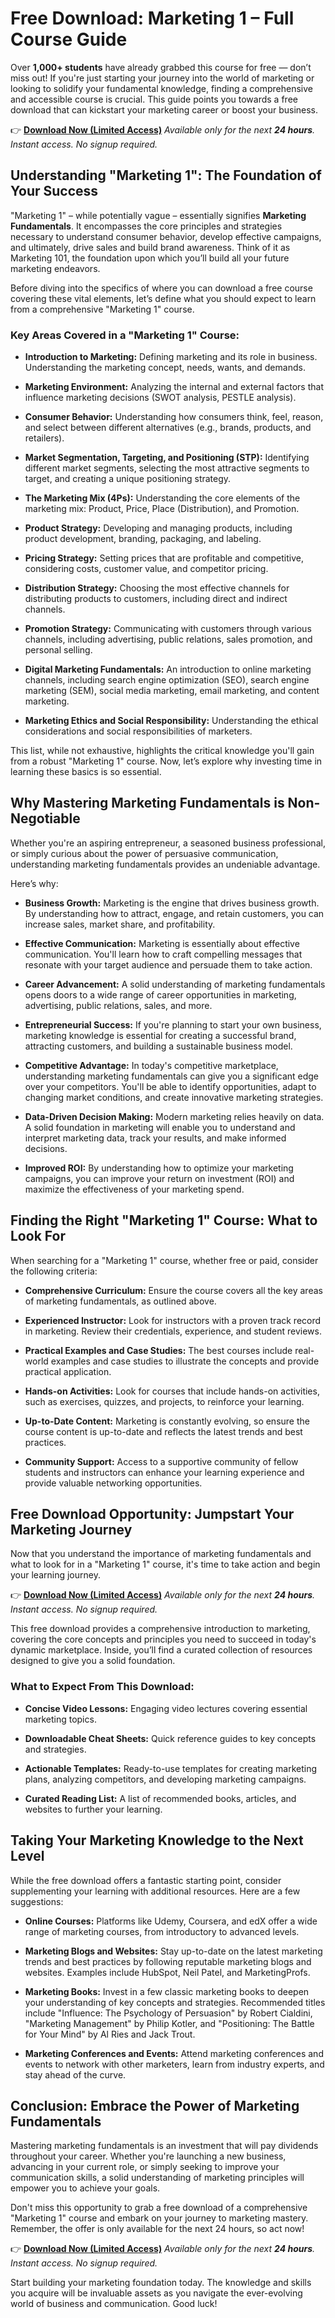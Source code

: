 # Free Download: Marketing 1 – Full Course Guide

Over **1,000+ students** have already grabbed this course for free — don’t miss out!
If you're just starting your journey into the world of marketing or looking to solidify your fundamental knowledge, finding a comprehensive and accessible course is crucial. This guide points you towards a free download that can kickstart your marketing career or boost your business.

👉 **[Download Now (Limited Access)](https://udemywork.com/marketing-1)**
_Available only for the next **24 hours**. Instant access. No signup required._

## Understanding "Marketing 1": The Foundation of Your Success

"Marketing 1" – while potentially vague – essentially signifies **Marketing Fundamentals**. It encompasses the core principles and strategies necessary to understand consumer behavior, develop effective campaigns, and ultimately, drive sales and build brand awareness. Think of it as Marketing 101, the foundation upon which you’ll build all your future marketing endeavors.

Before diving into the specifics of where you can download a free course covering these vital elements, let’s define what you should expect to learn from a comprehensive "Marketing 1" course.

### Key Areas Covered in a "Marketing 1" Course:

*   **Introduction to Marketing:** Defining marketing and its role in business. Understanding the marketing concept, needs, wants, and demands.

*   **Marketing Environment:** Analyzing the internal and external factors that influence marketing decisions (SWOT analysis, PESTLE analysis).

*   **Consumer Behavior:** Understanding how consumers think, feel, reason, and select between different alternatives (e.g., brands, products, and retailers).

*   **Market Segmentation, Targeting, and Positioning (STP):** Identifying different market segments, selecting the most attractive segments to target, and creating a unique positioning strategy.

*   **The Marketing Mix (4Ps):** Understanding the core elements of the marketing mix: Product, Price, Place (Distribution), and Promotion.

*   **Product Strategy:** Developing and managing products, including product development, branding, packaging, and labeling.

*   **Pricing Strategy:** Setting prices that are profitable and competitive, considering costs, customer value, and competitor pricing.

*   **Distribution Strategy:** Choosing the most effective channels for distributing products to customers, including direct and indirect channels.

*   **Promotion Strategy:** Communicating with customers through various channels, including advertising, public relations, sales promotion, and personal selling.

*   **Digital Marketing Fundamentals:** An introduction to online marketing channels, including search engine optimization (SEO), search engine marketing (SEM), social media marketing, email marketing, and content marketing.

*   **Marketing Ethics and Social Responsibility:** Understanding the ethical considerations and social responsibilities of marketers.

This list, while not exhaustive, highlights the critical knowledge you'll gain from a robust "Marketing 1" course. Now, let’s explore why investing time in learning these basics is so essential.

## Why Mastering Marketing Fundamentals is Non-Negotiable

Whether you're an aspiring entrepreneur, a seasoned business professional, or simply curious about the power of persuasive communication, understanding marketing fundamentals provides an undeniable advantage.

Here’s why:

*   **Business Growth:** Marketing is the engine that drives business growth. By understanding how to attract, engage, and retain customers, you can increase sales, market share, and profitability.

*   **Effective Communication:** Marketing is essentially about effective communication. You'll learn how to craft compelling messages that resonate with your target audience and persuade them to take action.

*   **Career Advancement:** A solid understanding of marketing fundamentals opens doors to a wide range of career opportunities in marketing, advertising, public relations, sales, and more.

*   **Entrepreneurial Success:** If you're planning to start your own business, marketing knowledge is essential for creating a successful brand, attracting customers, and building a sustainable business model.

*   **Competitive Advantage:** In today's competitive marketplace, understanding marketing fundamentals can give you a significant edge over your competitors. You'll be able to identify opportunities, adapt to changing market conditions, and create innovative marketing strategies.

*   **Data-Driven Decision Making:** Modern marketing relies heavily on data. A solid foundation in marketing will enable you to understand and interpret marketing data, track your results, and make informed decisions.

*   **Improved ROI:** By understanding how to optimize your marketing campaigns, you can improve your return on investment (ROI) and maximize the effectiveness of your marketing spend.

## Finding the Right "Marketing 1" Course: What to Look For

When searching for a "Marketing 1" course, whether free or paid, consider the following criteria:

*   **Comprehensive Curriculum:** Ensure the course covers all the key areas of marketing fundamentals, as outlined above.

*   **Experienced Instructor:** Look for instructors with a proven track record in marketing. Review their credentials, experience, and student reviews.

*   **Practical Examples and Case Studies:** The best courses include real-world examples and case studies to illustrate the concepts and provide practical application.

*   **Hands-on Activities:** Look for courses that include hands-on activities, such as exercises, quizzes, and projects, to reinforce your learning.

*   **Up-to-Date Content:** Marketing is constantly evolving, so ensure the course content is up-to-date and reflects the latest trends and best practices.

*   **Community Support:** Access to a supportive community of fellow students and instructors can enhance your learning experience and provide valuable networking opportunities.

## Free Download Opportunity: Jumpstart Your Marketing Journey

Now that you understand the importance of marketing fundamentals and what to look for in a "Marketing 1" course, it's time to take action and begin your learning journey.

👉 **[Download Now (Limited Access)](https://udemywork.com/marketing-1)**
_Available only for the next **24 hours**. Instant access. No signup required._

This free download provides a comprehensive introduction to marketing, covering the core concepts and principles you need to succeed in today's dynamic marketplace. Inside, you’ll find a curated collection of resources designed to give you a solid foundation.

### What to Expect From This Download:

*   **Concise Video Lessons:** Engaging video lectures covering essential marketing topics.

*   **Downloadable Cheat Sheets:** Quick reference guides to key concepts and strategies.

*   **Actionable Templates:** Ready-to-use templates for creating marketing plans, analyzing competitors, and developing marketing campaigns.

*   **Curated Reading List:** A list of recommended books, articles, and websites to further your learning.

## Taking Your Marketing Knowledge to the Next Level

While the free download offers a fantastic starting point, consider supplementing your learning with additional resources. Here are a few suggestions:

*   **Online Courses:** Platforms like Udemy, Coursera, and edX offer a wide range of marketing courses, from introductory to advanced levels.

*   **Marketing Blogs and Websites:** Stay up-to-date on the latest marketing trends and best practices by following reputable marketing blogs and websites. Examples include HubSpot, Neil Patel, and MarketingProfs.

*   **Marketing Books:** Invest in a few classic marketing books to deepen your understanding of key concepts and strategies. Recommended titles include "Influence: The Psychology of Persuasion" by Robert Cialdini, "Marketing Management" by Philip Kotler, and "Positioning: The Battle for Your Mind" by Al Ries and Jack Trout.

*   **Marketing Conferences and Events:** Attend marketing conferences and events to network with other marketers, learn from industry experts, and stay ahead of the curve.

## Conclusion: Embrace the Power of Marketing Fundamentals

Mastering marketing fundamentals is an investment that will pay dividends throughout your career. Whether you're launching a new business, advancing in your current role, or simply seeking to improve your communication skills, a solid understanding of marketing principles will empower you to achieve your goals.

Don't miss this opportunity to grab a free download of a comprehensive "Marketing 1" course and embark on your journey to marketing mastery. Remember, the offer is only available for the next 24 hours, so act now!

👉 **[Download Now (Limited Access)](https://udemywork.com/marketing-1)**
_Available only for the next **24 hours**. Instant access. No signup required._

Start building your marketing foundation today. The knowledge and skills you acquire will be invaluable assets as you navigate the ever-evolving world of business and communication. Good luck!
